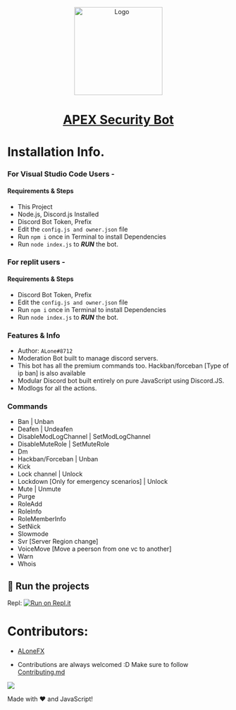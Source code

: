 <p align="center">
  <a href="https://github.com/alonefx/APEX-Security">
    <img src="https://cdn.discordapp.com/attachments/840575961619103786/840576727108943932/1620479499119.png" alt="Logo" width="200" height="200">
    <h1 align="center">APEX Security Bot</h1>
  </a> 

# Installation Info.

### For Visual Studio Code Users -  
#### Requirements & Steps
* This Project
* Node.js, Discord.js Installed
* Discord Bot Token, Prefix
* Edit the `config.js and owner.json` file
* Run `npm i` once in Terminal to install Dependencies
* Run `node index.js` to ***RUN*** the bot.

### For replit users -
#### Requirements & Steps
* Discord Bot Token, Prefix
* Edit the `config.js and owner.json` file
* Run `npm i` once in Terminal to install Dependencies
* Run `node index.js` to ***RUN*** the bot.


### Features & Info
* Author: `ALone#8712`
* Moderation Bot built to manage discord servers.
* This bot has all the premium commands too. Hackban/forceban [Type of ip ban] is also available
* Modular Discord bot built entirely on pure JavaScript using Discord.JS.
* Modlogs for all the actions.

### Commands
* Ban | Unban
* Deafen | Undeafen
* DisableModLogChannel | SetModLogChannel
* DisableMuteRole | SetMuteRole
* Dm 
* Hackban/Forceban | Unban
* Kick
* Lock channel | Unlock
* Lockdown [Only for emergency scenarios] | Unlock
* Mute | Unmute
* Purge
* RoleAdd
* RoleInfo
* RoleMemberInfo
* SetNick
* Slowmode
* Svr [Server Region change]
* VoiceMove [Move a peerson from one vc to another]
* Warn
* Whois

## 💨 Run the projects

Repl: [![Run on Repl.it](https://repl.it/badge/github/SudhanPlayz/Discord-MusicBot)](https://repl.it/github/alonefx/APEX-Security)

# Contributors:
 * [ALoneFX](https://github.com/alonefx)
 
 * Contributions are always welcomed :D Make sure to follow [Contributing.md](/CONTRIBUTING.md)

<a href="https://github.com/alonefx/APEX-Security/graphs/contributors">
  <img src="https://contributors-img.web.app/image?repo=alonefx/APEX-Security" />
</a>

Made with :heart: and JavaScript!
